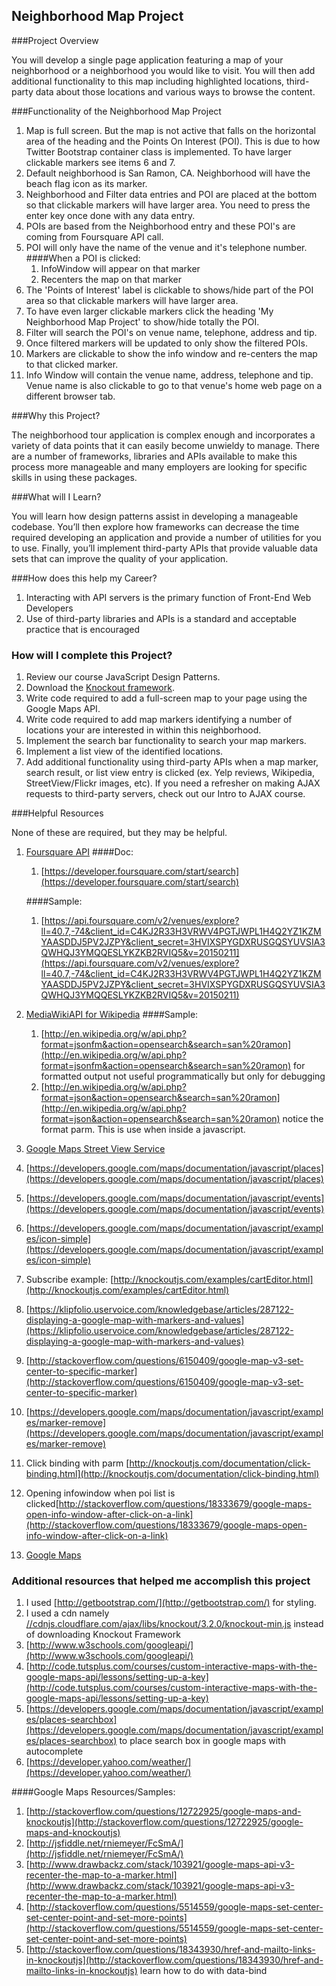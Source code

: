 ## Neighborhood Map Project

###Project Overview

You will develop a single page application featuring a map of your neighborhood or a neighborhood you would like to visit. You will then add additional functionality to this map including highlighted locations, third-party data about those locations and various ways to browse the content.



###Functionality of the Neighborhood Map Project
1.  Map is full screen.  But the map is not active that falls on the horizontal area of the heading and the Points On Interest (POI).
    This is due to how Twitter Bootstrap container class is implemented. To have larger clickable markers see items 6 and 7.
1.  Default neighborhood is San Ramon, CA.  Neighborhood will have the beach flag icon as its marker.
1.  Neighborhood and Filter data entries and POI are placed at the bottom so that clickable markers will have larger area.
    You need to press the enter key once done with any data entry.
1.  POIs are based from the Neighborhood entry and these POI's are coming from Foursquare API call.
1.  POI will only have the name of the venue and it's telephone number.
    ####When a POI is clicked:
    1.   InfoWindow will appear on that marker
    1.    Recenters the map on that marker
1.  The 'Points of Interest' label is clickable to shows/hide part of the POI area so that clickable markers will have larger area.
1.  To have even larger clickable markers click the heading 'My Neighborhood Map Project' to show/hide totally the POI.
1.  Filter will search the POI's on venue name, telephone, address and tip.
1.  Once filtered markers will be updated to only show the filtered POIs.
1.  Markers are clickable to show the info window and re-centers the map to that clicked marker.
1.  Info Window will contain the venue name, address, telephone and tip.
    Venue name is also clickable to go to that venue's home web page on a different browser tab.





###Why this Project?

The neighborhood tour application is complex enough and incorporates a variety of data points that it can easily become unwieldy to manage. There are a number of frameworks, libraries and APIs available to make this process more manageable and many employers are looking for specific skills in using these packages.

###What will I Learn?

You will learn how design patterns assist in developing a manageable codebase. You’ll then explore how frameworks can decrease the time required developing an application and provide a number of utilities for you to use. Finally, you’ll implement third-party APIs that provide valuable data sets that can improve the quality of your application.

###How does this help my Career?

1.  Interacting with API servers is the primary function of Front-End Web Developers
1.  Use of third-party libraries and APIs is a standard and acceptable practice that is encouraged

### How will I complete this Project?

1.  Review our course JavaScript Design Patterns.
1.  Download the [Knockout framework](http://knockoutjs.com/).
1.  Write code required to add a full-screen map to your page using the Google Maps API.
1.  Write code required to add map markers identifying a number of locations your are interested in within this neighborhood.
1.  Implement the search bar functionality to search your map markers.
1.  Implement a list view of the identified locations.
1.  Add additional functionality using third-party APIs when a map marker, search result, or list view entry is clicked (ex. Yelp reviews, Wikipedia, StreetView/Flickr images, etc). If you need a refresher on making AJAX requests to third-party servers, check out our Intro to AJAX course.


###Helpful Resources

None of these are required, but they may be helpful.

1.  [Foursquare API](https://developer.foursquare.com/start)
    ####Doc:
    1.  [https://developer.foursquare.com/start/search](https://developer.foursquare.com/start/search)

    ####Sample:
    1.  [https://api.foursquare.com/v2/venues/explore?ll=40.7,-74&client_id=C4KJ2R33H3VRWV4PGTJWPL1H4Q2YZ1KZMYAASDDJ5PV2JZPY&client_secret=3HVIXSPYGDXRUSGQSYUVSIA3QWHQJ3YMQQESLYKZKB2RVIQ5&v=20150211](https://api.foursquare.com/v2/venues/explore?ll=40.7,-74&client_id=C4KJ2R33H3VRWV4PGTJWPL1H4Q2YZ1KZMYAASDDJ5PV2JZPY&client_secret=3HVIXSPYGDXRUSGQSYUVSIA3QWHQJ3YMQQESLYKZKB2RVIQ5&v=20150211)

1.  [MediaWikiAPI for Wikipedia](http://www.mediawiki.org/wiki/API%3aMain_page)
    ####Sample:
    1.  [http://en.wikipedia.org/w/api.php?format=jsonfm&action=opensearch&search=san%20ramon](http://en.wikipedia.org/w/api.php?format=jsonfm&action=opensearch&search=san%20ramon) for formatted output not useful programmatically but only for debugging
    1.  [http://en.wikipedia.org/w/api.php?format=json&action=opensearch&search=san%20ramon](http://en.wikipedia.org/w/api.php?format=json&action=opensearch&search=san%20ramon) notice the format parm.  This is use when inside a javascript.

1.  [Google Maps Street View Service](https://developers.google.com/maps/documentation/javascript/streetview)
1.  [https://developers.google.com/maps/documentation/javascript/places](https://developers.google.com/maps/documentation/javascript/places)
1.  [https://developers.google.com/maps/documentation/javascript/events](https://developers.google.com/maps/documentation/javascript/events)
1.  [https://developers.google.com/maps/documentation/javascript/examples/icon-simple](https://developers.google.com/maps/documentation/javascript/examples/icon-simple)
1.  Subscribe example: [http://knockoutjs.com/examples/cartEditor.html](http://knockoutjs.com/examples/cartEditor.html)
1.  [https://klipfolio.uservoice.com/knowledgebase/articles/287122-displaying-a-google-map-with-markers-and-values](https://klipfolio.uservoice.com/knowledgebase/articles/287122-displaying-a-google-map-with-markers-and-values)
1.  [http://stackoverflow.com/questions/6150409/google-map-v3-set-center-to-specific-marker](http://stackoverflow.com/questions/6150409/google-map-v3-set-center-to-specific-marker)
1.  [https://developers.google.com/maps/documentation/javascript/examples/marker-remove](https://developers.google.com/maps/documentation/javascript/examples/marker-remove)
1.  Click binding with parm [http://knockoutjs.com/documentation/click-binding.html](http://knockoutjs.com/documentation/click-binding.html)
1.  Opening infowindow when poi list is clicked[http://stackoverflow.com/questions/18333679/google-maps-open-info-window-after-click-on-a-link](http://stackoverflow.com/questions/18333679/google-maps-open-info-window-after-click-on-a-link)

1.  [Google Maps](https://developers.google.com/maps/documentation/)

### Additional resources that helped me accomplish this project
1.  I used [http://getbootstrap.com/](http://getbootstrap.com/) for styling.
1.  I used a cdn namely [//cdnjs.cloudflare.com/ajax/libs/knockout/3.2.0/knockout-min.js](//cdnjs.cloudflare.com/ajax/libs/knockout/3.2.0/knockout-min.js) instead of downloading Knockout Framework
1.  [http://www.w3schools.com/googleapi/](http://www.w3schools.com/googleapi/)
1.  [http://code.tutsplus.com/courses/custom-interactive-maps-with-the-google-maps-api/lessons/setting-up-a-key](http://code.tutsplus.com/courses/custom-interactive-maps-with-the-google-maps-api/lessons/setting-up-a-key)
1.  [https://developers.google.com/maps/documentation/javascript/examples/places-searchbox](https://developers.google.com/maps/documentation/javascript/examples/places-searchbox) to place search box in google maps with autocomplete
1.  [https://developer.yahoo.com/weather/](https://developer.yahoo.com/weather/)

####Google Maps Resources/Samples:
1.  [http://stackoverflow.com/questions/12722925/google-maps-and-knockoutjs](http://stackoverflow.com/questions/12722925/google-maps-and-knockoutjs)
1.  [http://jsfiddle.net/rniemeyer/FcSmA/](http://jsfiddle.net/rniemeyer/FcSmA/)
1.  [http://www.drawbackz.com/stack/103921/google-maps-api-v3-recenter-the-map-to-a-marker.html](http://www.drawbackz.com/stack/103921/google-maps-api-v3-recenter-the-map-to-a-marker.html)
1.  [http://stackoverflow.com/questions/5514559/google-maps-set-center-set-center-point-and-set-more-points](http://stackoverflow.com/questions/5514559/google-maps-set-center-set-center-point-and-set-more-points)
1.  [http://stackoverflow.com/questions/18343930/href-and-mailto-links-in-knockoutjs](http://stackoverflow.com/questions/18343930/href-and-mailto-links-in-knockoutjs)
        learn how to do <a> with data-bind

